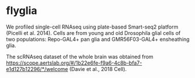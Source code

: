 # flyglia

We profiled single-cell RNAseq using plate-based Smart-seq2 platform (Picelli et al. 2014). Cells are from  young and old Drosophila glial cells of two populations: Repo-GAL4+ pan glia and GMR56F03-GAL4+ ensheathing glia. 

The scRNAseq dataset of the whole brain was obtained from https://scope.aertslab.org/#/1b22e6fe-f9a6-4c8b-bfa7-e1d127b12296/*/welcome (Davie et al., 2018 Cell). 
